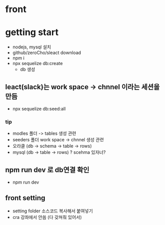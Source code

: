 # front

# getting start

- nodejs, mysql 설치
- github/zeroCho/sleact download
- npm i 
- npx sequelize db:create
    - db 생성

## leact(slack)는 work space -> chnnel 이라는 세션을 만듬
- npx sequelize db:seed:all

### tip
- modles 폴더 -> tables 생성 관련
- seeders 폴더 work space -> chnnel 생성 관련
- 오라클 (db -> schema -> table -> rows)
- mysql (db -> table -> rows) ? scehma 있자너?

## npm run dev 로 db연결 확인
- npm run dev

## front setting
- setting folder 소스코드 복사해서 붙여넣기
- cra 강좌에서 안씀 (다 갖쳐줘 있어서)




